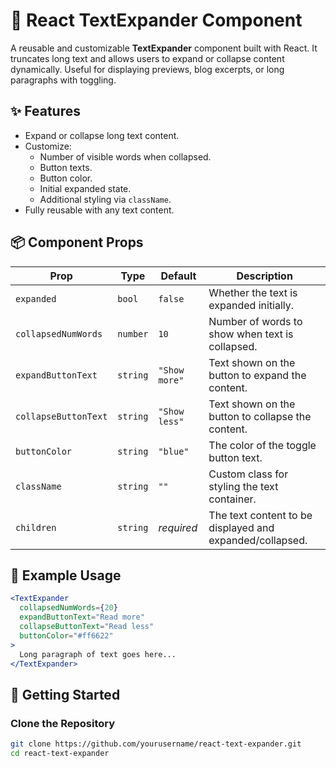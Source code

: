 # 📝 React TextExpander Component

A reusable and customizable **TextExpander** component built with React. It truncates long text and allows users to expand or collapse content dynamically. Useful for displaying previews, blog excerpts, or long paragraphs with toggling.

## ✨ Features

- Expand or collapse long text content.
- Customize:
  - Number of visible words when collapsed.
  - Button texts.
  - Button color.
  - Initial expanded state.
  - Additional styling via `className`.
- Fully reusable with any text content.

## 📦 Component Props

| Prop                | Type     | Default       | Description                                               |
|---------------------|----------|----------------|-----------------------------------------------------------|
| `expanded`          | `bool`   | `false`        | Whether the text is expanded initially.                   |
| `collapsedNumWords` | `number` | `10`           | Number of words to show when text is collapsed.           |
| `expandButtonText`  | `string` | `"Show more"`  | Text shown on the button to expand the content.           |
| `collapseButtonText`| `string` | `"Show less"`  | Text shown on the button to collapse the content.         |
| `buttonColor`       | `string` | `"blue"`       | The color of the toggle button text.                      |
| `className`         | `string` | `""`           | Custom class for styling the text container.              |
| `children`          | `string` | _required_     | The text content to be displayed and expanded/collapsed.  |

## 🔧 Example Usage

```jsx
<TextExpander
  collapsedNumWords={20}
  expandButtonText="Read more"
  collapseButtonText="Read less"
  buttonColor="#ff6622"
>
  Long paragraph of text goes here...
</TextExpander>
```

## 🚀 Getting Started

###  Clone the Repository

```bash
git clone https://github.com/yourusername/react-text-expander.git
cd react-text-expander
